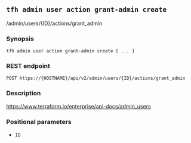 ## `tfh admin user action grant-admin create`

/admin/users/{ID}/actions/grant_admin

### Synopsis

    tfh admin user action grant-admin create [ ... ]

### REST endpoint

    POST https://{HOSTNAME}/api/v2/admin/users/{ID}/actions/grant_admin

### Description

https://www.terraform.io/enterprise/api-docs/admin_users

### Positional parameters

* `ID`


